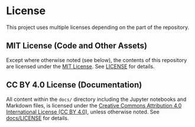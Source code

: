 # License

This project uses multiple licenses depending on the part of the repository.

## MIT License (Code and Other Assets)
Except where otherwise noted (see below), the contents of this repository are licensed under the [MIT License](https://opensource.org/licenses/MIT). See [LICENSE](https://github.com/mu373/documentation/blob/main/LICENSE) for details.

## CC BY 4.0 License (Documentation)
All content within the `docs/` directory including the Jupyter notebooks and Markdown files, is licensed under the [Creative Commons Attribution 4.0 International License (CC BY 4.0)](https://creativecommons.org/licenses/by/4.0/), unless otherwise noted. See [docs/LICENSE](https://github.com/mu373/documentation/blob/main/LICENSE-docs) for details.
